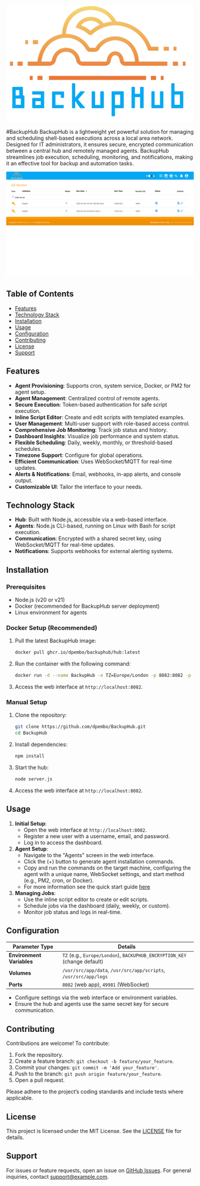 ![image info](./public/images/BackupHubColorBlue.png)

#BackupHub
BackupHub is a lightweight yet powerful solution for managing and scheduling shell-based executions across a local area network. Designed for IT administrators, it ensures secure, encrypted communication between a central hub and remotely managed agents. BackupHub streamlines job execution, scheduling, monitoring, and notifications, making it an effective tool for backup and automation tasks.

![BackupHub Screenshot](https://github.com/dpembo/BackupHub/blob/main/docs/screens/job-monitor.png?raw=true)

## Table of Contents
- [Features](#features)
- [Technology Stack](#technology-stack)
- [Installation](#installation)
- [Usage](#usage)
- [Configuration](#configuration)
- [Contributing](#contributing)
- [License](#license)
- [Support](#support)

## Features
- **Agent Provisioning**: Supports cron, system service, Docker, or PM2 for agent setup.
- **Agent Management**: Centralized control of remote agents.
- **Secure Execution**: Token-based authentication for safe script execution.
- **Inline Script Editor**: Create and edit scripts with templated examples.
- **User Management**: Multi-user support with role-based access control.
- **Comprehensive Job Monitoring**: Track job status and history.
- **Dashboard Insights**: Visualize job performance and system status.
- **Flexible Scheduling**: Daily, weekly, monthly, or threshold-based schedules.
- **Timezone Support**: Configure for global operations.
- **Efficient Communication**: Uses WebSocket/MQTT for real-time updates.
- **Alerts & Notifications**: Email, webhooks, in-app alerts, and console output.
- **Customizable UI**: Tailor the interface to your needs.

## Technology Stack
- **Hub**: Built with Node.js, accessible via a web-based interface.
- **Agents**: Node.js CLI-based, running on Linux with Bash for script execution.
- **Communication**: Encrypted with a shared secret key, using WebSocket/MQTT for real-time updates.
- **Notifications**: Supports webhooks for external alerting systems.

## Installation
### Prerequisites
- Node.js (v20 or v21)
- Docker (recommended for BackupHub server deployment)
- Linux environment for agents

### Docker Setup (Recommended)
1. Pull the latest BackupHub image:
   ```bash
   docker pull ghcr.io/dpembo/backuphub/hub:latest
   ```
2. Run the container with the following command:
   ```bash
   docker run -d --name BackupHub -e TZ=Europe/London -p 8082:8082 -p 49981:49981 --restart unless-stopped -v /custom/BackupHub/data:/usr/src/app/data -v /custom/BackupHub/scripts:/usr/src/app/scripts -v /custom/BackupHub/logs:/usr/src/app/logs ghcr.io/dpembo/backuphub/hub:latest
   ```
3. Access the web interface at `http://localhost:8082`.

### Manual Setup
1. Clone the repository:
   ```bash
   git clone https://github.com/dpembo/BackupHub.git
   cd BackupHub
   ```
2. Install dependencies:
   ```bash
   npm install
   ```
3. Start the hub:
   ```bash
   node server.js
   ```
4. Access the web interface at `http://localhost:8082`.

## Usage
1. **Initial Setup**:
   - Open the web interface at `http://localhost:8082`.
   - Register a new user with a username, email, and password.
   - Log in to access the dashboard.
2. **Agent Setup**:
   - Navigate to the "Agents" screen in the web interface.
   - Click the (+) button to generate agent installation commands.
   - Copy and run the commands on the target machine, configuring the agent with a unique name, WebSocket settings, and start method (e.g., PM2, cron, or Docker).
   - For more information see the quick start guide  [here](https://github.com/dpembo/BackupHub/blob/main/docs/installation.md)
3. **Managing Jobs**:
   - Use the inline script editor to create or edit scripts.
   - Schedule jobs via the dashboard (daily, weekly, or custom).
   - Monitor job status and logs in real-time.

## Configuration
| **Parameter Type**       | **Details**                                                                 |
|--------------------------|-----------------------------------------------------------------------------|
| **Environment Variables**| `TZ` (e.g., `Europe/London`), `BACKUPHUB_ENCRYPTION_KEY` (change default)   |
| **Volumes**              | `/usr/src/app/data`, `/usr/src/app/scripts`, `/usr/src/app/logs`           |
| **Ports**                | `8082` (web app), `49981` (WebSocket)                                      |

- Configure settings via the web interface or environment variables.
- Ensure the hub and agents use the same secret key for secure communication.

## Contributing
Contributions are welcome! To contribute:
1. Fork the repository.
2. Create a feature branch: `git checkout -b feature/your_feature`.
3. Commit your changes: `git commit -m 'Add your_feature'`.
4. Push to the branch: `git push origin feature/your_feature`.
5. Open a pull request.

Please adhere to the project’s coding standards and include tests where applicable.

## License
This project is licensed under the MIT License. See the [LICENSE](https://github.com/dpembo/BackupHub/blob/main/LICENSE) file for details.

## Support
For issues or feature requests, open an issue on [GitHub Issues](https://github.com/dpembo/BackupHub/issues). For general inquiries, contact [support@example.com](mailto:support@example.com).